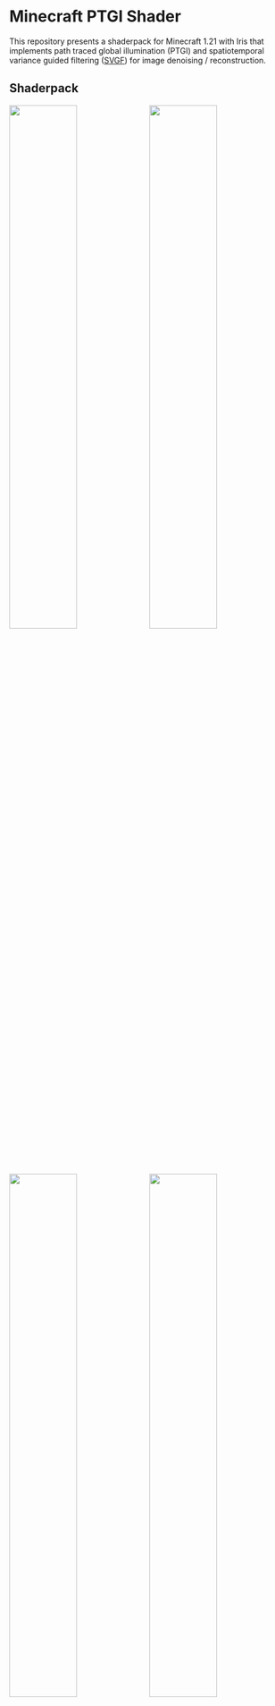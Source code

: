 # Minecraft PTGI Shader

This repository presents a shaderpack for Minecraft 1.21 with Iris that implements path traced global illumination (PTGI) and spatiotemporal variance guided filtering ([SVGF](https://research.nvidia.com/publication/2017-07_spatiotemporal-variance-guided-filtering-real-time-reconstruction-path-traced)) for image denoising / reconstruction.

## Shaderpack
<p float="left">
  <img src="res/showoff/1.png" width="49%"/>
  <img src="res/showoff/2.png" width="49%"/>
  <img src="res/showoff/3.png" width="49%"/>
  <img src="res/showoff/4.png" width="49%"/>
  <img src="res/showoff/5.png" width="49%"/>
  <img src="res/showoff/6.png" width="49%"/>
  <img src="res/showoff/7.png" width="49%"/>
  <img src="res/showoff/8.png" width="49%"/>
  <img src="res/showoff/9.png" width="49%"/>
  <img src="res/showoff/10.png" width="49%"/>
  <img src="res/showoff/11.png" width="49%"/>
  <img src="res/showoff/12.png" width="49%"/>
</p>

## Before/After
<p float="left">
  <img src="res/compare/1.png" width="49%"/>
  <img src="res/compare/2.png" width="49%"/>
  <img src="res/compare/3.png" width="49%"/>
  <img src="res/compare/4.png" width="49%"/>
  <img src="res/compare/5.png" width="49%"/>
  <img src="res/compare/6.png" width="49%"/>
  <img src="res/compare/7.png" width="49%"/>
  <img src="res/compare/8.png" width="49%"/>
  <img src="res/compare/9.png" width="49%"/>
  <img src="res/compare/10.png" width="49%"/>
  <img src="res/compare/11.png" width="49%"/>
  <img src="res/compare/12.png" width="49%"/>
  <img src="res/compare/13.png" width="49%"/>
  <img src="res/compare/14.png" width="49%"/>
  <img src="res/compare/15.png" width="49%"/>
  <img src="res/compare/16.png" width="49%"/>
</p>

## Features
- Path traced global illumination (PTGI)
- Spatiotemporal variance guided filtering (SVGF)
- Temporal Anti-Aliasing (TAA)
- Temporal reprojection & motion buffers
- Upscaling
- Motion blur
- Sky
- Volumetric clouds
- Day/night cycle
- Bloom
- Weather and raining
- Color grading
- Tonemapping
- Gamma correction

## TODO
This shader is not finished but may be of use to anyone who wants to grab parts of the pipeline for their own project or enhance the visuals of this shader.

- Better TAA with motion buffers
- Increase ray tracer performance / efficiency (e.g. MIS)

The shader contains multiple bugs and exhibits weird behavior sometimes especially when there is little light which makes the denoiser go crazy and flicker the pixels. Level of details could improve issues when you look far away and the blocks flicker because of aliasing in the ray buffer. The brute force way to solve this issue is increasing the number of rays. Another weird bug happens when travelling far away from the spawn (0, 0, 0), the blocks become dark, I have no idea why, but it comes from the path tracer, very likely the position buffer. You can run the shader with 1 sample per pixel (1 SPP) and 2 bouces for the cost of flickering at grazing angles and on farway blocks. 6 SPP and 4 bounces create a very clean result with almost no noise visible.

## How it works
The main feature of this shaderpack is path tracing global illumination which computes lighting in a realistic way by tracing rays through the scene and bouncing them until they hit a light source. This shader shows a hybrid renderer based on OpenGL. In order to keep world data around for path tracing I use voxelization by hijacking the shadow pass to compute a voxel map that stores the 3D world blocks into a 2D texture using uniform grids. We can ray trace this texture later in the pipeline at shading time in fullscreen passes. In order to smooth path tracing results, SVGF helps reduce noise by filtering across space and time the global illumination buffer (ray traced results without albedo / textures) to output a smooth image. TAA is used at the end of the pipeline to remove unwanted aliasing artifacts near the edges.

## Installation
- Install [Iris here](https://www.irisshaders.dev/)
- Go to ```.minecraft``` folder
- Place the shaderpack inside the folder ```shaderpacks```

## Requirements
- Iris
- Minecraft 1.21
- NVIDIA GPU

You do not need a RTX graphics card to run this shader. Feel free to take this shader or part of it for use in your projects. This shaderpack does not work on Apple Silicon MacBooks because geometry shaders are not supported.

## Credits
This shader has been heavily inspired by Sonic Ether's video on path traced global illumination for SEUS in Minecraft. However, this shaderpack does not borrow any code line from the SEUS shader.

[![SEUS PTGI](https://img.youtube.com/vi/7MV26bOSAyk/0.jpg)](https://www.youtube.com/watch?v=7MV26bOSAyk "SEUS PTGI in Minecraft")

I would also like to thank [coolq1000](https://github.com/coolq1000) without whom this shader would have never existed.

### Code
- [Clouds](https://www.shadertoy.com/view/MdGfzh)
- [SVGF](https://research.nvidia.com/publication/2017-07_spatiotemporal-variance-guided-filtering-real-time-reconstruction-path-traced) 
- [Voxelization](https://github.com/coolq1000/vx-simple) 
- [Bloom](https://www.shadertoy.com/view/lsBfRc)

### Maps
- [Epic Medieval Town](https://www.9minecraft.net/epic-medieval-town-map/#Epic_Medieval_Town_Map_1214_1201_Download_Links)
- [Epic Moutain Village](https://www.9minecraft.net/epic-mountain-village-map/#Epic_Mountain_Village_Map_1214_1201_Download_Links)
- [The Merchant Pass](https://www.9minecraft.net/the-merchants-pass-map/#The_Merchants_Pass_Map_1214_1201_Download_Links)
- [Survival Island](https://www.9minecraft.net/survival-island-map-2/#Survival_Island_Map_1214_1201_Download_Links)
- [Jungle Village](https://www.9minecraft.net/custom-jungle-village-map/#Custom_Jungle_Village_Map_1211_1201_Download_Links)
- [Tiny Palm Island](https://www.9minecraft.net/tiny-palm-island-map/#Tiny_Palm_Island_Map_1214_1201_Download_Links)

### Packs
- [Cotterie Craft](https://www.9minecraft.net/coterie-craft-resource-pack/)